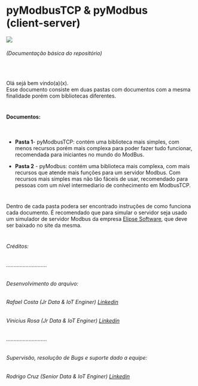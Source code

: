 # pyModbusTCP & pyModbus <br>(client-server)

![](https://logos-download.com/wp-content/uploads/2021/01/Modbus_Organization_Logo.png)
###### (Documentação básica do repositório)

<br>

Olá sejá bem vindo(a)(x). <br>
Esse documento consiste em duas pastas com documentos com a mesma finalidade porém com bibliotecas diferentes.

#

#### Documentos:
<br>

* <b>Pasta 1</b>- pyModbusTCP: contém uma biblioteca mais simples, com menos recursos porém mais complexa para poder fazer tudo funcionar, recomendada para iniciantes no mundo do ModBus.

* <b>Pasta 2</b> - pyModbus: contém uma biblioteca mais complexa, com mais recursos que atende mais funções para um servidor Modbus. Com recursos mais simples mas não tão fáceis de usar, recomendado para pessoas com um nível intermediario de conhecimento em ModbusTCP.

#

Dentro de cada pasta podera ser encontrado instruções de como funciona cada documento. É recomendado que para simular o servidor seja usado um simulador de servidor Modbus da empresa [Elipse Software](https://www.elipse.com.br/), que deve ser baixado no site da mesma.

#

###### Créditos:

###### ...........................

###### Desenvolvimento do arquivo:

###### Rafael Costa (Jr Data & IoT Enginer) [Linkedin](https://www.linkedin.com/in/rafaelbhcosta/)
###### Vinicius Rosa (Jr Data & IoT Enginer) [Linkedin](https://www.linkedin.com/in/vinicius-carvalho-rosa/)

###### ...........................

###### Supervisão, resolução de Bugs e suporte dado a equipe:

###### Rodrigo Cruz (Senior Data & IoT Enginer) [Linkedin](https://www.linkedin.com/in/rodrigo-cruz-4b3142160/)